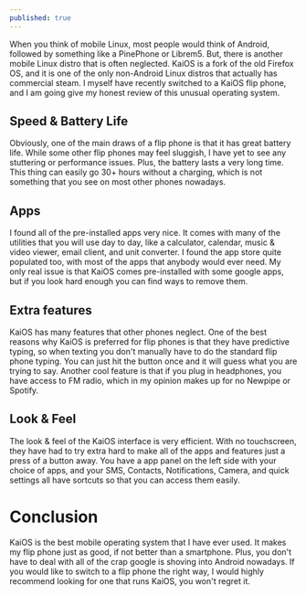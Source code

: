 ```yaml
---
published: true
---
```


When you think of mobile Linux, most people would think of Android, followed by something like a PinePhone or Librem5. But, there is
another mobile Linux distro that is often neglected. KaiOS is a fork of the old Firefox OS, and it is one of the only non-Android Linux distros
that actually has commercial steam. I myself have recently switched to a KaiOS flip phone, and I am going give my honest review of this
unusual operating system.

## Speed & Battery Life

Obviously, one of the main draws of a flip phone is that it has great battery life. While some other flip phones may feel sluggish, I have yet to
see any stuttering or performance issues. Plus, the battery lasts a very long time. This thing can easily go 30+ hours without a charging, which
is not something that you see on most other phones nowadays.

## Apps

I found all of the pre-installed apps very nice. It comes with many of the utilities that you will use day to day, like a calculator, calendar,
music & video viewer, email client, and unit converter. I found the app store quite populated too, with most of the apps that anybody would ever
need. My only real issue is that KaiOS comes pre-installed with some google apps, but if you look hard enough you can find ways to remove them.

## Extra features

KaiOS has many features that other phones neglect. One of the best reasons why KaiOS is preferred for flip phones is that they have predictive
typing, so when texting you don't manually have to do the standard flip phone typing. You can just hit the button once and it will guess what you
are trying to say. Another cool feature is that if you plug in headphones, you have access to FM radio, which in my opinion makes up for no
Newpipe or Spotify.
## Look & Feel

The look & feel of the KaiOS interface is very efficient. With no touchscreen, they have had to try extra hard to make all of the apps and
features just a press of a button away. You have a app panel on the left side with your choice of apps, and your SMS, Contacts, Notifications,
Camera, and quick settings all have sortcuts so that you can access them easily.

# Conclusion

KaiOS is the best mobile operating system that I have ever used. It makes my flip phone just as good, if not better than a smartphone. Plus, you
don't have to deal with all of the crap google is shoving into Android nowadays. If you would like to switch to a flip phone the right way, I
would highly recommend looking for one that runs KaiOS, you won't regret it.
